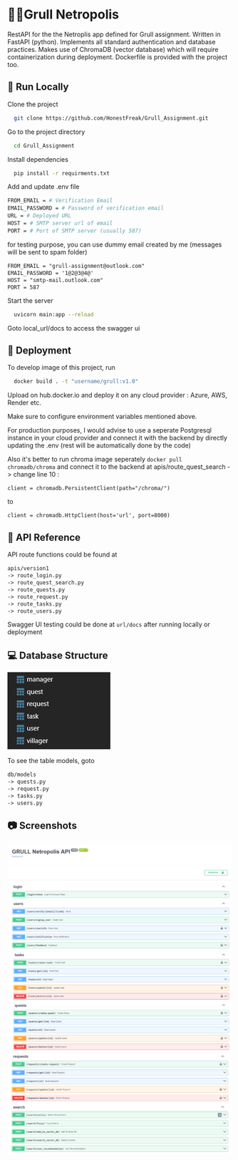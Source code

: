 
# 👨‍🌾Grull Netropolis

RestAPI for the the Netroplis app defined for Grull assignment. Written in FastAPI (python). Implements all standard authentication and database practices. Makes use of ChromaDB (vector database) which will require containerization during deployment. Dockerfile is provided with the project too.



## 🌱 Run Locally

Clone the project

```bash
  git clone https://github.com/HonestFreak/Grull_Assignment.git
```

Go to the project directory

```bash
  cd Grull_Assignment
```

Install dependencies

```bash
  pip install -r requirments.txt
```

Add and update .env file

```bash
FROM_EMAIL = # Verification Email
EMAIL_PASSWORD = # Password of verification email
URL = # Deployed URL
HOST = # SMTP server url of email
PORT = # Port of SMTP server (usually 587)
```

for testing purpose, you can use dummy email created by me (messages will be sent to spam folder)

```
FROM_EMAIL = "grull-assignment@outlook.com"
EMAIL_PASSWORD = '1@2@3@4@'
HOST = "smtp-mail.outlook.com"
PORT = 587
```

Start the server

```bash
  uvicorn main:app --reload
```
Goto local_url/docs to access the swagger ui 



## 🚀 Deployment

To develop image of this project, run

```bash
  docker build . -t "username/grull:v1.0"
```
Upload on hub.docker.io and deploy it on any cloud provider : Azure, AWS, Render etc.

Make sure to configure environment variables mentioned above.

For production purposes, I would advise to use a seperate Postgresql instance in your cloud provider and connect it with the backend by directly updating the .env (rest will be automatically done by the code)

Also it's better to run chroma image seperately 
`docker pull chromadb/chroma`
and connect it to the backend at apis/route_quest_search ->
change line 10 :
```
client = chromadb.PersistentClient(path="/chroma/")
```
to
```
client = chromadb.HttpClient(host='url', port=8000)
```

## 🦧 API Reference

API route functions could be found at
```
apis/version1
-> route_login.py
-> route_quest_search.py
-> route_quests.py
-> route_request.py
-> route_tasks.py
-> route_users.py
```
Swagger UI testing could be done at `url/docs` after running locally or deployment


## 💻 Database Structure
![alt text](screenshots/image.png)

To see the table models, goto 

```
db/models
-> quests.py
-> request.py
-> tasks.py
-> users.py
```

## 📷 Screenshots
![alt text](screenshots/grull1.png) 
![alt text](screenshots/grull2.png) 
![alt text](screenshots/grull3.png)

